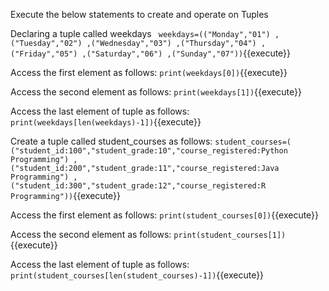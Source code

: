 Execute the below statements to create and operate on Tuples

Declaring a tuple called weekdays `
weekdays=(("Monday","01")
	,("Tuesday","02")
	,("Wednesday","03")
	,("Thursday","04")
	,("Friday","05")
	,("Saturday","06")
	,("Sunday","07"))`{{execute}}

Access the first element as follows: `print(weekdays[0])`{{execute}}

Access the second element as follows: `print(weekdays[1])`{{execute}}

Access the last element of tuple as follows: `print(weekdays[len(weekdays)-1])`{{execute}}

Create a tuple called student_courses as follows: `
student_courses=( 
		("student_id:100","student_grade:10","course_registered:Python Programming")
	 	,("student_id:200","student_grade:11","course_registered:Java Programming")
	 	,("student_id:300","student_grade:12","course_registered:R Programming"))
	`{{execute}}

Access the first element as follows: `print(student_courses[0])`{{execute}}

Access the second element as follows: `print(student_courses[1])`{{execute}}

Access the last element of tuple as follows: `print(student_courses[len(student_courses)-1])`{{execute}}
